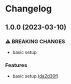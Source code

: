# Changelog

## 1.0.0 (2023-03-10)


### ⚠ BREAKING CHANGES

* basic setup

### Features

* basic setup ([da2d30f](https://github.com/joke/zim-rtx/commit/da2d30f6670fa68871b598903273989bb78d814d))
